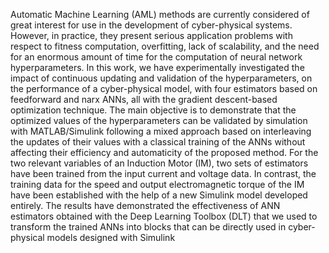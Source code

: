 Automatic Machine Learning (AML) methods are currently considered of great interest for use in the development of cyber-physical systems. However, in practice, they present serious application problems with respect to fitness computation, overfitting, lack of scalability, and the need for an enormous amount of time for the computation of neural network hyperparameters. In this work, we have experimentally investigated the impact of continuous updating and validation of the hyperparameters, on the performance of a cyber-physical model, with four estimators based on feedforward and narx ANNs, all with the gradient descent-based optimization technique. The main objective is to demonstrate that the optimized values of the hyperparameters can be validated by simulation with MATLAB/Simulink following a mixed approach based on interleaving the updates of their values with a classical training of the ANNs without affecting their efficiency and automaticity of the proposed method. For the two relevant variables of an Induction Motor (IM), two sets of estimators have been trained from the input current and voltage data. In contrast, the training data for the speed and output electromagnetic torque of the IM have been established with the help of a new Simulink model developed entirely. The results have demonstrated the effectiveness of ANN estimators obtained with the Deep Learning Toolbox (DLT) that we used to transform the trained ANNs into blocks that can be directly used in cyber-physical models designed with Simulink
